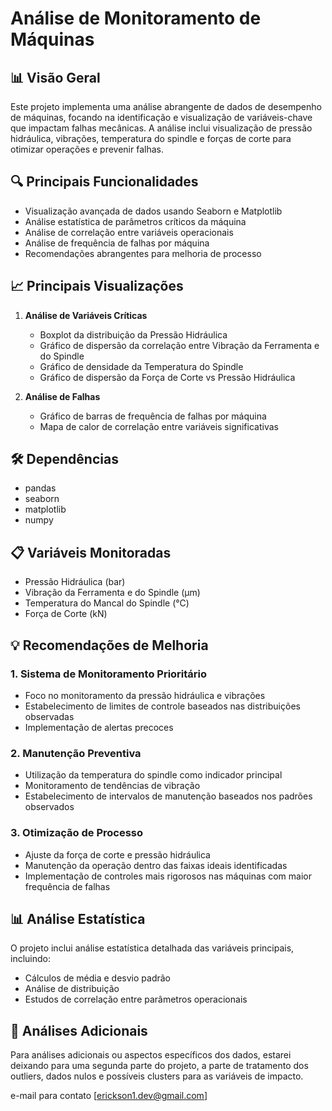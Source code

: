 # Análise de Monitoramento de Máquinas

## 📊 Visão Geral
Este projeto implementa uma análise abrangente de dados de desempenho de máquinas, focando na identificação e visualização de variáveis-chave que impactam falhas mecânicas. A análise inclui visualização de pressão hidráulica, vibrações, temperatura do spindle e forças de corte para otimizar operações e prevenir falhas.

## 🔍 Principais Funcionalidades
- Visualização avançada de dados usando Seaborn e Matplotlib
- Análise estatística de parâmetros críticos da máquina
- Análise de correlação entre variáveis operacionais
- Análise de frequência de falhas por máquina
- Recomendações abrangentes para melhoria de processo

## 📈 Principais Visualizações
1. **Análise de Variáveis Críticas**
   - Boxplot da distribuição da Pressão Hidráulica
   - Gráfico de dispersão da correlação entre Vibração da Ferramenta e do Spindle
   - Gráfico de densidade da Temperatura do Spindle
   - Gráfico de dispersão da Força de Corte vs Pressão Hidráulica

2. **Análise de Falhas**
   - Gráfico de barras de frequência de falhas por máquina
   - Mapa de calor de correlação entre variáveis significativas

## 🛠️ Dependências
- pandas
- seaborn
- matplotlib
- numpy

## 📋 Variáveis Monitoradas
- Pressão Hidráulica (bar)
- Vibração da Ferramenta e do Spindle (µm)
- Temperatura do Mancal do Spindle (°C)
- Força de Corte (kN)

## 💡 Recomendações de Melhoria

### 1. Sistema de Monitoramento Prioritário
- Foco no monitoramento da pressão hidráulica e vibrações
- Estabelecimento de limites de controle baseados nas distribuições observadas
- Implementação de alertas precoces

### 2. Manutenção Preventiva
- Utilização da temperatura do spindle como indicador principal
- Monitoramento de tendências de vibração
- Estabelecimento de intervalos de manutenção baseados nos padrões observados

### 3. Otimização de Processo
- Ajuste da força de corte e pressão hidráulica
- Manutenção da operação dentro das faixas ideais identificadas
- Implementação de controles mais rigorosos nas máquinas com maior frequência de falhas

## 📊 Análise Estatística
O projeto inclui análise estatística detalhada das variáveis principais, incluindo:
- Cálculos de média e desvio padrão
- Análise de distribuição
- Estudos de correlação entre parâmetros operacionais

## 🤔 Análises Adicionais
Para análises adicionais ou aspectos específicos dos dados, estarei deixando para uma segunda parte do projeto, a parte de tratamento dos outliers, dados nulos e possíveis clusters para as variáveis de impacto.

e-mail para contato [erickson1.dev@gmail.com]
